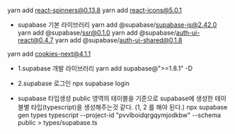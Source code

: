 yarn add react-spinners@0.13.8
yarn add react-icons@5.0.1

- supabase 기본 라이브러리
  yarn add @supabase/supabase-js@2.42.0
  yarn add @supabase/ssr@0.1.0
  yarn add @supabase/auth-ui-react@0.4.7
  yarn add @supabase/auth-ui-shared@0.1.8

yarn add cookies-next@4.1.1

- 1.supabase 개발 라이브러리
  yarn add supabase@">=1.8.1" -D

- 2.supabase 로그인
  npx supabase login

- supabase 타입생성 public 영역의 테이블을 기준으로 supabase에 생성한 테이블별 타입(typescript)을 생성해주는것 같다. (1, 2 를 해야 된다.)
  npx supabase gen types typescript --project-id "pvvlboidqrgqymjodkbw" --schema public > types/supabase.ts

